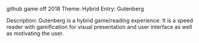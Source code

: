 github game off 2018
Theme: Hybrid
Entry: Gutenberg

Description: Gutenberg is a hybrid game/reading experience. It is a speed reader with gamification for visual presentation and user interface as well as motivating the user.
